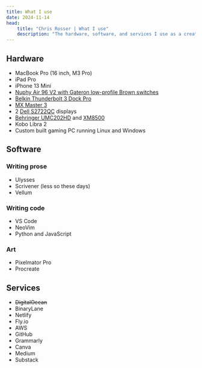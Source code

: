 ```yaml
---
title: What I use
date: 2024-11-14
head:
    title: "Chris Rosser | What I use"
    description: "The hardware, software, and services I use as a creative writer and developer."
---
```


## Hardware

* MacBook Pro (16 inch, M3 Pro)
* iPad Pro
* iPhone 13 Mini
* [Nuphy Air 96 V2 with Gateron low-profile Brown switches](https://amzn.to/3wP0hPS)
* [Belkin Thunderbolt 3 Dock Pro](https://amzn.to/3QZVstM)
* [MX Master 3](https://amzn.to/4dXkUKd)
* 2 [Dell S2722QC](https://amzn.to/4dXE82A) displays
* [Behringer UMC202HD](https://amzn.to/4ea8mj5) and [XM8500](https://amzn.to/3wSMV58)
* Kobo Libra 2
* Custom built gaming PC running Linux and Windows


## Software

### Writing prose

* Ulysses
* Scrivener (less so these days)
* Vellum

### Writing code

* VS Code
* NeoVim
* Python and JavaScript

### Art

* Pixelmator Pro
* Procreate

## Services

* ~~DigitalOcean~~
* BinaryLane
* Netlify
* Fly.io
* AWS
* GitHub
* Grammarly
* Canva
* Medium
* Substack